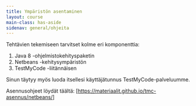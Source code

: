 ```yaml
---
title: Ympäristön asentaminen
layout: course
main-class: has-aside
sidenav: general/ohjeita
---
```


Tehtävien tekemiseen tarvitset kolme eri komponenttia:

1. Java 8 -ohjelmistokehityspaketin
2. Netbeans -kehitysympäristön
3. TestMyCode -liitännäisen

Sinun täytyy myös luoda itsellesi käyttäjätunnus TestMyCode-palveluumme. 

Asennusohjeet löydät täältä:
[https://materiaalit.github.io/tmc-asennus/netbeans/]

